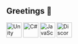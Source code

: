 ## Greetings 👋

<!--
**Zewatara/Zewatara** is a ✨ _special_ ✨ repository because its `README.md` (this file) appears on your GitHub profile.

Here are some ideas to get you started:

- 🔭 I’m currently working on ...
- 🌱 I’m currently learning ...
- 👯 I’m looking to collaborate on ...
- 🤔 I’m looking for help with ...
- 💬 Ask me about ...
- 📫 How to reach me: ...
- 😄 Pronouns: ...
- ⚡ Fun fact: ...
-->

<img src="https://cdn.jsdelivr.net/gh/devicons/devicon/icons/unity/unity-original.svg" alt="Unity" width="40" height="40" />  
<img src="https://cdn.jsdelivr.net/gh/devicons/devicon/icons/csharp/csharp-original.svg" alt="C#" width="40" height="40" />  
<img src="https://cdn.jsdelivr.net/gh/devicons/devicon/icons/javascript/javascript-original.svg" alt="JavaScript" width="40" height="40" />  
<img src="https://cdn.jsdelivr.net/gh/devicons/devicon/icons/discordjs/discordjs-original.svg" alt="DiscordJS" width="40" height="40" />
